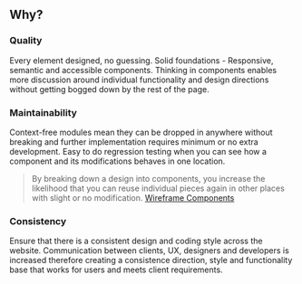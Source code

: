 ## Why?

### Quality
Every element designed, no guessing. Solid foundations - Responsive, semantic and accessible components. Thinking in components enables more discussion around individual functionality and design directions without getting bogged down by the rest of the page.

### Maintainability
Context-free modules mean they can be dropped in anywhere without breaking and further implementation requires minimum or no extra development. Easy to do regression testing when you can see how a component and its modifications behaves in one location.

> By breaking down a design into components, you increase the likelihood that you can reuse individual pieces again in other places with slight or no modification. [Wireframe Components](http://unify.eightshapes.com/what-you-get/wireframe-components/)

### Consistency
Ensure that there is a consistent design and coding style across the website. Communication between clients, UX, designers and developers is increased therefore creating a consistence direction, style and functionality base that works for users and meets client requirements.